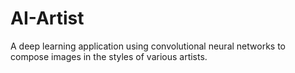 # AI-Artist
A deep learning application using convolutional neural networks to compose images in the styles of various artists.
